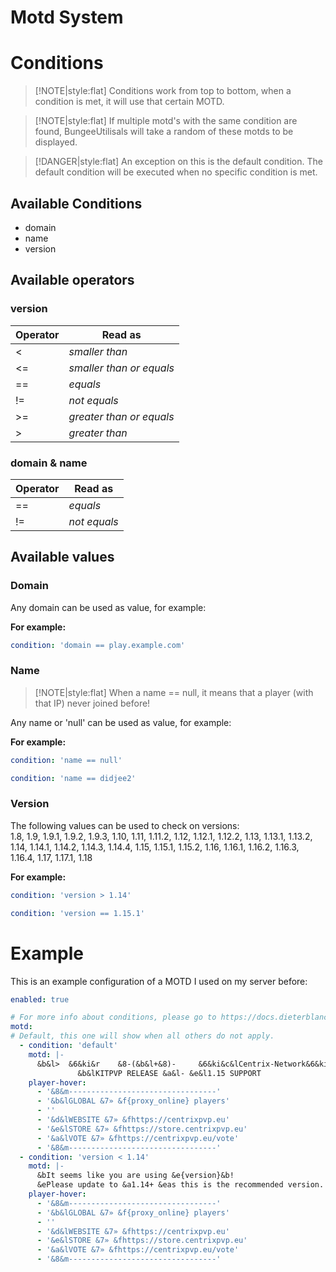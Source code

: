 # Motd System

# Conditions
> [!NOTE|style:flat]
> Conditions work from top to bottom, when a condition is met, it will use that certain MOTD.

> [!NOTE|style:flat]
> If multiple motd's with the same condition are found, BungeeUtilisals will take a random of these motds to be displayed.

> [!DANGER|style:flat]
> An exception on this is the default condition. The default condition will be executed when no specific condition is met.

## Available Conditions
- domain
- name
- version

## Available operators
### version
| Operator | Read as |
| --- | --- |
| < | _smaller than_ |
| <= | _smaller than or equals_ |
| == | _equals_ |
| != | _not equals_ |
| \>= | _greater than or equals_ |
| \> | _greater than_ |

### domain & name
| Operator | Read as |
| --- | --- |
| == | _equals_ |
| != | _not equals_ |

## Available values
### Domain
Any domain can be used as value, for example:

**For example:**
```yaml
condition: 'domain == play.example.com'
```

### Name
> [!NOTE|style:flat]
> When a name == null, it means that a player (with that IP) never joined before!

Any name or 'null' can be used as value, for example:

**For example:**
```yaml
condition: 'name == null'
```
```yaml
condition: 'name == didjee2'
```

### Version
The following values can be used to check on versions: <br />
1.8,
1.9,
1.9.1,
1.9.2,
1.9.3,
1.10,
1.11,
1.11.2,
1.12,
1.12.1,
1.12.2,
1.13,
1.13.1,
1.13.2,
1.14,
1.14.1,
1.14.2,
1.14.3,
1.14.4,
1.15,
1.15.1,
1.15.2,
1.16,
1.16.1,
1.16.2,
1.16.3,
1.16.4,
1.17,
1.17.1,
1.18

**For example:**
```yaml
condition: 'version > 1.14'
```
```yaml
condition: 'version == 1.15.1'
```

# Example
This is an example configuration of a MOTD I used on my server before:

```yaml
enabled: true

# For more info about conditions, please go to https://docs.dieterblancke.xyz/bungeeutilisals/motd-manager#conditions
motd:
# Default, this one will show when all others do not apply.
  - condition: 'default'
    motd: |-
      &b&l>  &6&ki&r    &8-(&b&l+&8)-     &6&ki&c&lCentrix-Network&6&ki&r     &8-(&b&l+&8)-    &6&ki&r  &b&l<&r
               &b&lKITPVP RELEASE &a&l- &e&l1.15 SUPPORT
    player-hover:
      - '&8&m---------------------------------'
      - '&b&lGLOBAL &7» &f{proxy_online} players'
      - ''
      - '&d&lWEBSITE &7» &fhttps://centrixpvp.eu'
      - '&e&lSTORE &7» &fhttps://store.centrixpvp.eu'
      - '&a&lVOTE &7» &fhttps://centrixpvp.eu/vote'
      - '&8&m---------------------------------'
  - condition: 'version < 1.14'
    motd: |-
      &bIt seems like you are using &e{version}&b!
      &ePlease update to &a1.14+ &eas this is the recommended version.
    player-hover:
      - '&8&m---------------------------------'
      - '&b&lGLOBAL &7» &f{proxy_online} players'
      - ''
      - '&d&lWEBSITE &7» &fhttps://centrixpvp.eu'
      - '&e&lSTORE &7» &fhttps://store.centrixpvp.eu'
      - '&a&lVOTE &7» &fhttps://centrixpvp.eu/vote'
      - '&8&m---------------------------------'
```